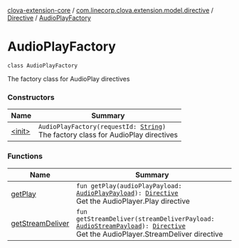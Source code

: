[clova-extension-core](../../../index.md) / [com.linecorp.clova.extension.model.directive](../../index.md) / [Directive](../index.md) / [AudioPlayFactory](./index.md)

# AudioPlayFactory

`class AudioPlayFactory`

The factory class for AudioPlay directives

### Constructors

| Name | Summary |
|---|---|
| [&lt;init&gt;](-init-.md) | `AudioPlayFactory(requestId: `[`String`](https://kotlinlang.org/api/latest/jvm/stdlib/kotlin/-string/index.html)`)`<br>The factory class for AudioPlay directives |

### Functions

| Name | Summary |
|---|---|
| [getPlay](get-play.md) | `fun getPlay(audioPlayPayload: `[`AudioPlayPayload`](../../../com.linecorp.clova.extension.model.payload/-audio-play-payload/index.md)`): `[`Directive`](../index.md)<br>Get the AudioPlayer.Play directive |
| [getStreamDeliver](get-stream-deliver.md) | `fun getStreamDeliver(streamDeliverPayload: `[`AudioStreamPayload`](../../../com.linecorp.clova.extension.model.payload/-audio-stream-payload/index.md)`): `[`Directive`](../index.md)<br>Get the AudioPlayer.StreamDeliver directive |
